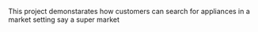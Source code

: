 This project demonstarates how customers can search for appliances in a market setting say a super market
